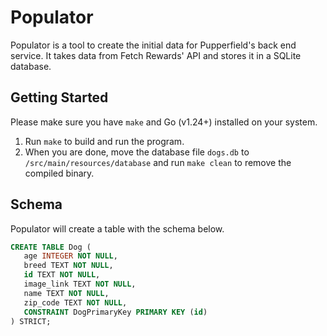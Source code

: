 # Populator

Populator is a tool to create the initial data for Pupperfield's back end service. It takes data from Fetch Rewards' API and stores it in a SQLite database.

## Getting Started

Please make sure you have `make` and Go (v1.24+) installed on your system.

1. Run `make` to build and run the program.
2. When you are done, move the database file `dogs.db` to `/src/main/resources/database` and run `make clean` to remove the compiled binary.

## Schema

Populator will create a table with the schema below.

```sql
CREATE TABLE Dog (
   age INTEGER NOT NULL,
   breed TEXT NOT NULL,
   id TEXT NOT NULL,
   image_link TEXT NOT NULL,
   name TEXT NOT NULL,
   zip_code TEXT NOT NULL,
   CONSTRAINT DogPrimaryKey PRIMARY KEY (id)
) STRICT;
```
